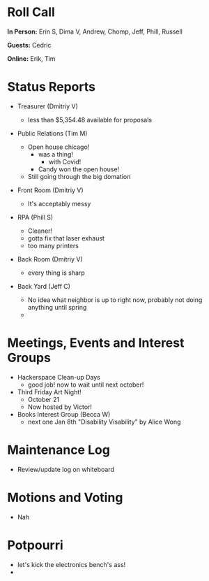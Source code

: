 # Roll Call

**In Person:**  Erin S, Dima V, Andrew, Chomp, Jeff, Phill, Russell

**Guests:** Cedric

**Online:** Erik, Tim

# Status Reports

- Treasurer (Dmitriy V)
  - less than $5,354.48 available for proposals
- Public Relations (Tim M)
  - Open house chicago!
    - was a thing!
      - with Covid!
    - Candy won the open house!
  - Still going through the big domation
- Front Room (Dmitriy V)
  - It's acceptably messy
- RPA (Phill S)
  - Cleaner!
  - gotta fix that laser exhaust
  - too many printers
- Back Room (Dmitriy V)
  - every thing is sharp 
 
- Back Yard (Jeff C)
  - No idea what neighbor is up to right now, probably not doing anything until spring
  - 
# Meetings, Events and Interest Groups
- Hackerspace Clean-up Days 
  - good job! now to wait until next october!
- Third Friday Art Night!
  - October 21
  - Now hosted by Victor!
- Books Interest Group (Becca W)
  - next one Jan 8th
  "Disability Visability" by Alice Wong
# Maintenance Log
- Review/update log on whiteboard
# Motions and Voting
  - Nah
# Potpourri
- let's kick the electronics bench's ass!
- 
